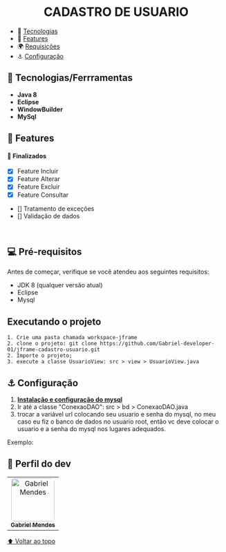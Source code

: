 <h1 id="nome-do-projeto" align="center">CADASTRO DE USUARIO</h1>

  - 🤖 [Tecnologias](#tecnologias)
  - 🎊 [Features](#features)
  - 🌍 [Requisições](#requisicoes)
  - ⚓ [Configuração](#config)
    


<h2 id="tecnologias">🤖 Tecnologias/Ferrramentas</h2>

- **Java 8**
- **Eclipse**
- **WindowBuilder**
- **MySql**

<h2 id="features">🎊 Features</h2>
<h4>🎇 Finalizados</h4>

- [x] Feature Incluir
- [x] Feature Alterar
- [x] Feature Excluir
- [x] Feature Consultar
- [] Tratamento de exceções
- [] Validação de dados

<br />

<h2 id="requisicoes">💻 Pré-requisitos</h2>

Antes de começar, verifique se você atendeu aos seguintes requisitos:

* JDK 8 (qualquer versão atual)
* Eclipse
* Mysql
## Executando o projeto

```
1. Crie uma pasta chamada workspace-jframe
2. clone o projeto: git clone https://github.com/Gabriel-developer-01/jframe-cadastro-usuario.git
2. Importe o projeto;
3. execute a classe UsuarioView: src > view > UsuarioView.java
```

<h2 id="config">⚓ Configuração</h2>
 
1. <a href="https://www.youtube.com/watch?v=fmerTu7dWk8" target="_blank" title="acessar o vídeo"><strong>Instalação e configuração do mysql</strong></a>
2. Ir até a classe "ConexaoDAO": src > bd > ConexaoDAO.java
3. trocar a variável url colocando seu usuario e senha do mysql, no meu caso eu fiz o banco de dados no usuario root, então vc deve colocar o usuario e a senha do mysql nos lugares adequados.

Exemplo:



## 🤝 Perfil do dev

<table>
  <tr>
    <td align="center">
      <a href="https://www.linkedin.com/in/gabriel-mendes-3a668917b/">
        <img style="border-radius: 8px" src="https://avatars.githubusercontent.com/Gabriel-developer-01" width="100px;" alt="Gabriel Mendes"/><br>
        <sub>
          <b>Gabriel Mendes</b>
        </sub>
      </a>
    </td>
  </tr>
</table>

[⬆ Voltar ao topo](#nome-do-projeto)
